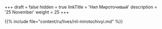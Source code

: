 +++
draft = false
hidden = true
linkTitle = 'Нил Мироточивый'
description = '25 November'
weight = 25
+++

{{% include file="content/ru/lives/nil-mirotochivyi.md" %}}
